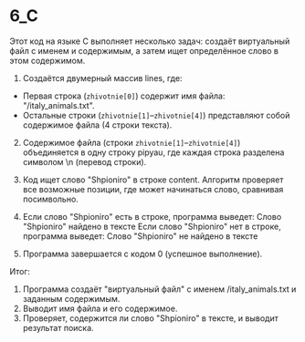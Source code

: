 # 6_C


Этот код на языке C выполняет несколько задач: создаёт виртуальный файл с именем и содержимым, а затем ищет определённое слово в этом содержимом.
1. Создаётся двумерный массив lines, где:
  - Первая строка (`zhivotnie[0]`) содержит имя файла: "/italy_animals.txt".
  - Остальные строки (`zhivotnie[1]`–`zhivotnie[4]`) представляют собой содержимое файла (4 строки текста).

2. Содержимое файла (строки `zhivotnie[1]`–`zhivotnie[4]`) объединяется в одну строку pipyau, где каждая строка разделена символом \n (перевод строки).

3. Код ищет слово "Shpioniro" в строке content. Алгоритм проверяет все возможные позиции, где может начинаться слово, сравнивая посимвольно.

4. Если слово "Shpioniro" есть в строке, программа выведет: Слово "Shpioniro" найдено в тексте
   Если слово "Shpioniro" нет в строке, программа выведет: Слово "Shpioniro" не найдено в тексте

5. Программа завершается с кодом 0 (успешное выполнение).

Итог: 
1. Программа создаёт "виртуальный файл" с именем /italy_animals.txt и заданным содержимым.
2. Выводит имя файла и его содержимое.
3. Проверяет, содержится ли слово "Shpioniro" в тексте, и выводит результат поиска.
